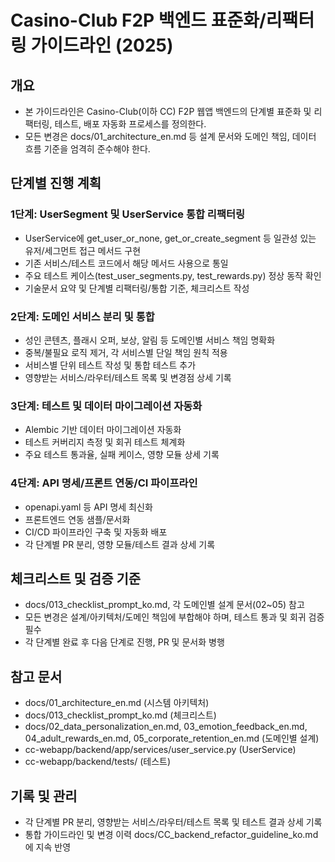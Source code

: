 # Casino-Club F2P 백엔드 표준화/리팩터링 가이드라인 (2025)

## 개요
- 본 가이드라인은 Casino-Club(이하 CC) F2P 웹앱 백엔드의 단계별 표준화 및 리팩터링, 테스트, 배포 자동화 프로세스를 정의한다.
- 모든 변경은 docs/01_architecture_en.md 등 설계 문서와 도메인 책임, 데이터 흐름 기준을 엄격히 준수해야 한다.

## 단계별 진행 계획

### 1단계: UserSegment 및 UserService 통합 리팩터링
- UserService에 get_user_or_none, get_or_create_segment 등 일관성 있는 유저/세그먼트 접근 메서드 구현
- 기존 서비스/테스트 코드에서 해당 메서드 사용으로 통일
- 주요 테스트 케이스(test_user_segments.py, test_rewards.py) 정상 동작 확인
- 기술문서 요약 및 단계별 리팩터링/통합 기준, 체크리스트 작성

### 2단계: 도메인 서비스 분리 및 통합
- 성인 콘텐츠, 플래시 오퍼, 보상, 알림 등 도메인별 서비스 책임 명확화
- 중복/불필요 로직 제거, 각 서비스별 단일 책임 원칙 적용
- 서비스별 단위 테스트 작성 및 통합 테스트 추가
- 영향받는 서비스/라우터/테스트 목록 및 변경점 상세 기록

### 3단계: 테스트 및 데이터 마이그레이션 자동화
- Alembic 기반 데이터 마이그레이션 자동화
- 테스트 커버리지 측정 및 회귀 테스트 체계화
- 주요 테스트 통과율, 실패 케이스, 영향 모듈 상세 기록

### 4단계: API 명세/프론트 연동/CI 파이프라인
- openapi.yaml 등 API 명세 최신화
- 프론트엔드 연동 샘플/문서화
- CI/CD 파이프라인 구축 및 자동화 배포
- 각 단계별 PR 분리, 영향 모듈/테스트 결과 상세 기록

## 체크리스트 및 검증 기준
- docs/013_checklist_prompt_ko.md, 각 도메인별 설계 문서(02~05) 참고
- 모든 변경은 설계/아키텍처/도메인 책임에 부합해야 하며, 테스트 통과 및 회귀 검증 필수
- 각 단계별 완료 후 다음 단계로 진행, PR 및 문서화 병행

## 참고 문서
- docs/01_architecture_en.md (시스템 아키텍처)
- docs/013_checklist_prompt_ko.md (체크리스트)
- docs/02_data_personalization_en.md, 03_emotion_feedback_en.md, 04_adult_rewards_en.md, 05_corporate_retention_en.md (도메인별 설계)
- cc-webapp/backend/app/services/user_service.py (UserService)
- cc-webapp/backend/tests/ (테스트)

## 기록 및 관리
- 각 단계별 PR 분리, 영향받는 서비스/라우터/테스트 목록 및 테스트 결과 상세 기록
- 통합 가이드라인 및 변경 이력 docs/CC_backend_refactor_guideline_ko.md에 지속 반영
